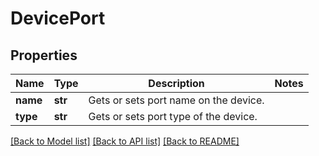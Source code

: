 # DevicePort

## Properties
Name | Type | Description | Notes
------------ | ------------- | ------------- | -------------
**name** | **str** | Gets or sets port name on the device. | 
**type** | **str** | Gets or sets port type of the device. | 

[[Back to Model list]](../README.md#documentation-for-models) [[Back to API list]](../README.md#documentation-for-api-endpoints) [[Back to README]](../README.md)



